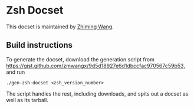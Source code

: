 Zsh Docset
==========

This docset is maintained by [Zhiming Wang](https://github.com/zmwangx).

Build instructions
------------------

To generate the docset, download the generation script
from <https://gist.github.com/zmwangx/9d5d18927e6d1dbccfac970567c59b53>,
and run

    ./gen-zsh-docset <zsh_version_number>

The script handles the rest, including downloads, and spits out a docset as
well as its tarball.
